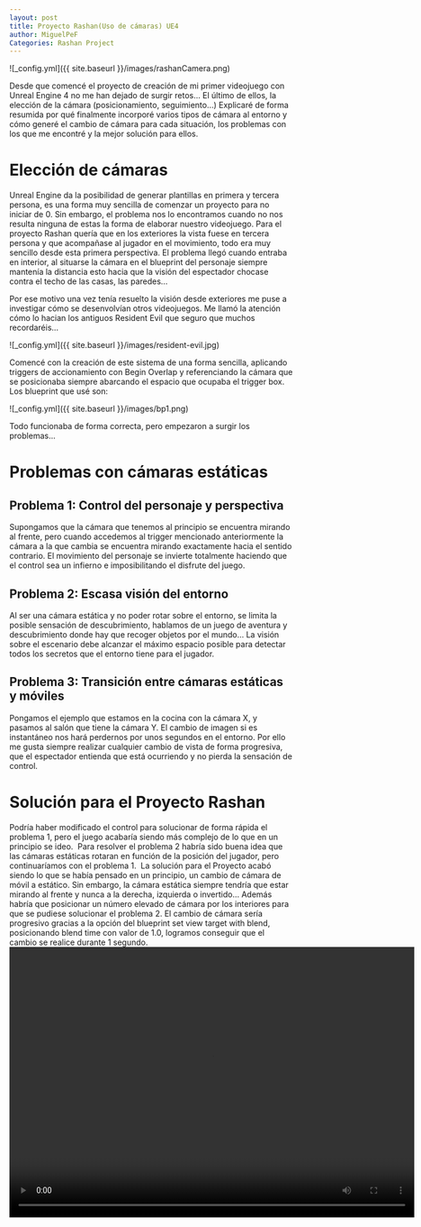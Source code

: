 ```yaml
---
layout: post
title: Proyecto Rashan(Uso de cámaras) UE4
author: MiguelPeF
Categories: Rashan Project
---
```


![_config.yml]({{ site.baseurl }}/images/rashanCamera.png)

Desde que comencé el proyecto de creación de mi primer videojuego con Unreal Engine 4 no me han dejado de surgir retos… El último de ellos, la elección de la cámara (posicionamiento, seguimiento…)
Explicaré de forma resumida por qué finalmente incorporé varios tipos de cámara al entorno y cómo generé el cambio de cámara para cada situación, los problemas con los que me encontré y la mejor solución para ellos.

<h1>Elección de cámaras</h1>

Unreal Engine da la posibilidad de generar plantillas en primera y tercera persona, es una forma muy sencilla de comenzar un proyecto para no iniciar de 0. Sin embargo, el problema nos lo encontramos cuando no nos resulta ninguna de estas la forma de elaborar nuestro videojuego.
Para el proyecto Rashan quería que en los exteriores la vista fuese en tercera persona y que acompañase al jugador en el movimiento, todo era muy sencillo desde esta primera perspectiva. El problema llegó cuando entraba en interior, al situarse la cámara en el blueprint del personaje siempre mantenía la distancia esto hacia que la visión del espectador chocase contra el techo de las casas, las paredes…

Por ese motivo una vez tenía resuelto la visión desde exteriores me puse a investigar cómo se desenvolvían otros videojuegos. Me llamó la atención cómo lo hacian los antiguos Resident Evil que seguro que muchos recordaréis…

![_config.yml]({{ site.baseurl }}/images/resident-evil.jpg)

Comencé con la creación de este sistema de una forma sencilla, aplicando triggers de accionamiento con Begin Overlap y referenciando la cámara que se posicionaba siempre abarcando el espacio que ocupaba el trigger box. Los blueprint que usé son:

![_config.yml]({{ site.baseurl }}/images/bp1.png)

Todo funcionaba de forma correcta, pero empezaron a surgir los problemas…

<h1>Problemas con cámaras estáticas</h1>
<h2>Problema 1: Control del personaje y perspectiva</h2>
Supongamos que la cámara que tenemos al principio se encuentra mirando al frente, pero cuando accedemos al trigger mencionado anteriormente la cámara a la que cambia se encuentra mirando exactamente hacia el sentido contrario. El movimiento del personaje se invierte totalmente haciendo que el control sea un infierno e imposibilitando el disfrute del juego.

<h2>Problema 2: Escasa visión del entorno</h2>
Al ser una cámara estática y no poder rotar sobre el entorno, se limita la posible sensación de descubrimiento, hablamos de un juego de aventura y descubrimiento donde hay que recoger objetos por el mundo… La visión sobre el escenario debe alcanzar el máximo espacio posible para detectar todos los secretos que el entorno tiene para el jugador.

<h2>Problema 3: Transición entre cámaras estáticas y móviles</h2>
Pongamos el ejemplo que estamos en la cocina con la cámara X, y pasamos al salón que tiene la cámara Y. El cambio de imagen si es instantáneo nos hará perdernos por unos segundos en el entorno. Por ello me gusta siempre realizar cualquier cambio de vista de forma progresiva, que el espectador entienda que está ocurriendo y no pierda la sensación de control.

<h1>Solución para el Proyecto Rashan</h1>
Podría haber modificado el control para solucionar de forma rápida el problema 1, pero el juego acabaría siendo más complejo de lo que en un principio se ideo. 
Para resolver el problema 2 habría sido buena idea que las cámaras estáticas rotaran en función de la posición del jugador, pero continuaríamos con el problema 1. 
La solución para el Proyecto acabó siendo lo que se había pensado en un principio, un cambio de cámara de móvil a estático. Sin embargo, la cámara estática siempre tendría que estar mirando al frente y nunca a la derecha, izquierda o invertido… Además habría que posicionar un número elevado de cámara por los interiores para que se pudiese solucionar el problema 2. El cambio de cámara sería progresivo gracias a la opción del blueprint set view target with blend, posicionando blend time con valor de 1.0, logramos conseguir que el cambio se realice durante 1 segundo.

<video width="720" height="480" controls>
  <source src="videos/RashanCamera.mp4" type="video/mp4">
  <source src="videos/RashanCamera.ogg" type="video/ogg">
Your browser does not support the video tag.
</video>
